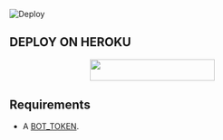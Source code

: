 ![Deploy](https://telegra.ph//file/28839eaf1d33f254a6b03.png)

## DEPLOY ON HEROKU

<p align="center"><a href="https://heroku.com/deploy?template=https://github.com/Mohan745/CHAT-BOT"> <img src="https://img.shields.io/badge/Deploy%20To%20Heroku-grey?style=for-the-badge&logo=heroku" width="220" height="38.45"/></a></p>

## Requirements

- A [BOT_TOKEN](https://t.me/botfather).
